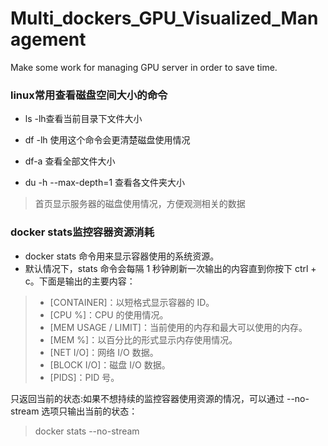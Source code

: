# Multi_dockers_GPU_Visualized_Management
Make some work for managing GPU server in order to save time.
### linux常用查看磁盘空间大小的命令
- ls -lh查看当前目录下文件大小

- df -lh 使用这个命令会更清楚磁盘使用情况

- df-a 查看全部文件大小

- du -h --max-depth=1 查看各文件夹大小

> 首页显示服务器的磁盘使用情况，方便观测相关的数据

### docker stats监控容器资源消耗

- docker stats 命令用来显示容器使用的系统资源。
- 默认情况下，stats 命令会每隔 1 秒钟刷新一次输出的内容直到你按下 ctrl + c。下面是输出的主要内容：

> - [CONTAINER]：以短格式显示容器的 ID。
> - [CPU %]：CPU 的使用情况。
> - [MEM USAGE / LIMIT]：当前使用的内存和最大可以使用的内存。
> - [MEM %]：以百分比的形式显示内存使用情况。
> - [NET I/O]：网络 I/O 数据。
> - [BLOCK I/O]：磁盘 I/O 数据。 
> - [PIDS]：PID 号。


只返回当前的状态:如果不想持续的监控容器使用资源的情况，可以通过 --no-stream 选项只输出当前的状态：
> docker stats --no-stream

